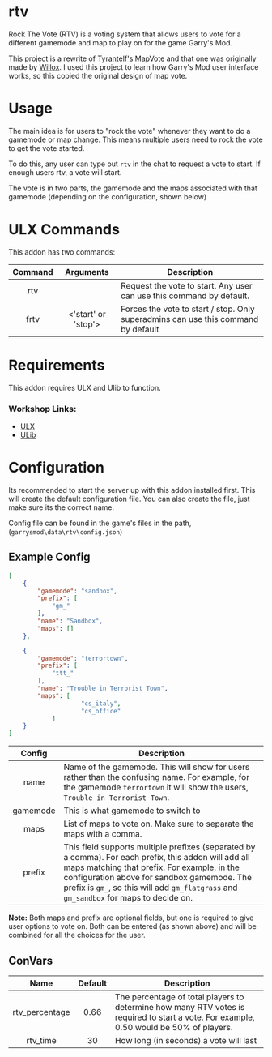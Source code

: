 # rtv

Rock The Vote (RTV) is a voting system that allows users to vote for a different gamemode and map to play on for the game Garry's Mod.

This project is a rewrite of [Tyrantelf's MapVote](https://github.com/tyrantelf/gmod-mapvote) and that one was originally made by [Willox](https://github.com/willox/gmod-mapvote). I used this project to learn how Garry's Mod user interface works, so this copied the original design of map vote.


# Usage

The main idea is for users to "rock the vote" whenever they want to do a gamemode or map change. This means multiple users need to rock the vote to get the vote started.

To do this, any user can type out `rtv` in the chat to request a vote to start. If enough users rtv, a vote will start.

The vote is in two parts, the gamemode and the maps associated with that gamemode (depending on the configuration, shown below)

# ULX Commands

This addon has two commands:

| Command 	| Arguments 		| Description 	|
| :---: 	| :---: 		| --- 		|
| rtv		| 			| Request the vote to start. Any user can use this command by default. |
| frtv		| <'start' or 'stop'>	| Forces the vote to start / stop. Only superadmins can use this command by default |

# Requirements

This addon requires ULX and Ulib to function.

### Workshop Links:

- [ULX](https://steamcommunity.com/sharedfiles/filedetails/?id=557962280)
- [ULib](https://steamcommunity.com/workshop/filedetails/?id=557962238)

# Configuration

Its recommended to start the server up with this addon installed first. This will create the default configuration file. You can also create the file, just make sure its the correct name.

Config file can be found in the game's files in the path, (`garrysmod\data\rtv\config.json`)

## Example Config

```json
[
	{
		"gamemode": "sandbox",
		"prefix": [
			"gm_"
		],
		"name": "Sandbox",
		"maps": []
	},

	{
		"gamemode": "terrortown",
		"prefix": [
			"ttt_"
		],
		"name": "Trouble in Terrorist Town",
		"maps": [
            		"cs_italy",
            		"cs_office"
        	]
	}
]
```

| Config 	| Description 	|
| :---: 	| --- 		|
| name		| Name of the gamemode. This will show for users rather than the confusing name. For example, for the gamemode `terrortown` it will show the users, `Trouble in Terrorist Town`.|
| gamemode	| This is what gamemode to switch to |
| maps 		| List of maps to vote on. Make sure to separate the maps with a comma. |
| prefix	| This field supports multiple prefixes (separated by a comma). For each prefix, this addon will add all maps matching that prefix. For example, in the configuration above for sandbox gamemode. The prefix is `gm_`, so this will add `gm_flatgrass` and `gm_sandbox` for maps to decide on. |

**Note:** Both maps and prefix are optional fields, but one is required to give user options to vote on. Both can be entered (as shown above) and will be combined for all the choices for the user.

## ConVars

| Name 		| Default 	| Description 	|
| :---: 	| :---:		| ---		|
| rtv_percentage| 0.66		| The percentage of total players to determine how many RTV votes is required to start a vote. For example, 0.50 would be 50% of players. |
| rtv_time	| 30		| How long (in seconds) a vote will last |
